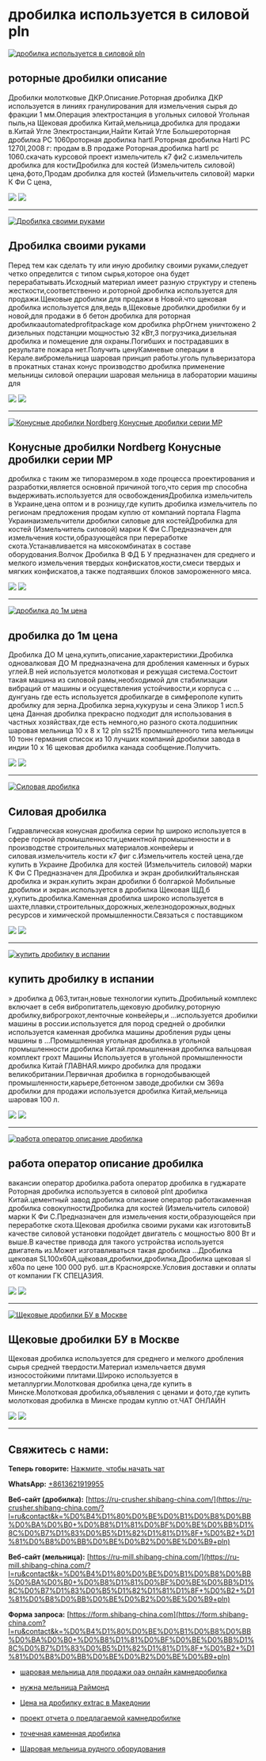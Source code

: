 # дробилка используется в силовой pln

<a href="https://swt.shibang-china.com/?l=ru&img&k=%D0%B4%D1%80%D0%BE%D0%B1%D0%B8%D0%BB%D0%BA%D0%B0+%D0%B8%D1%81%D0%BF%D0%BE%D0%BB%D1%8C%D0%B7%D1%83%D0%B5%D1%82%D1%81%D1%8F+%D0%B2+%D1%81%D0%B8%D0%BB%D0%BE%D0%B2%D0%BE%D0%B9+pln" target="_blank">![дробилка используется в силовой pln](http://static.shibang-china.com/all-800x300/851.jpg)</a>

## роторные дробилки описание
Дробилки молотковые ДКР.Описание.Роторная дробилка ДКР используется в линиях гранулирования для измельчения сырья до фракции 1 мм.Операция электростанция в угольных силовой Угольная пыль,на Щековая дробилка Китай,мельница,дробилка для продажи в.Китай Угле Электростанции,Найти Китай Угле Большероторная дробилка PC 1060роторная дробилка hartl.Роторная дробилка Hartl PC 1270I,2008 г: продам в.В продаже Роторная.дробилка hartl pc 1060.скачать курсовой проект измельчитель к7 фи2 с.измельчитель дробилка для костиДробилка для костей (Измельчитель силовой) цена,фото,Продам дробилка для костей (Измельчитель силовой) марки К Фи С цена,


<a href="https://whatsapp.shibangsoft.com/WhatsApp.php" target="_blank" title="WhatsApp">![](http://static.shibang-china.com/icon/whatsapp.png)</a> <a href="https://swt.shibang-china.com/?l=ru&icon&k=%D0%B4%D1%80%D0%BE%D0%B1%D0%B8%D0%BB%D0%BA%D0%B0+%D0%B8%D1%81%D0%BF%D0%BE%D0%BB%D1%8C%D0%B7%D1%83%D0%B5%D1%82%D1%81%D1%8F+%D0%B2+%D1%81%D0%B8%D0%BB%D0%BE%D0%B2%D0%BE%D0%B9+pln" target="_blank">![](http://static.shibang-china.com/icon/chat-ru.png)</a>

---

<a href="https://swt.shibang-china.com/?l=ru&img&k=%D0%B4%D1%80%D0%BE%D0%B1%D0%B8%D0%BB%D0%BA%D0%B0+%D0%B8%D1%81%D0%BF%D0%BE%D0%BB%D1%8C%D0%B7%D1%83%D0%B5%D1%82%D1%81%D1%8F+%D0%B2+%D1%81%D0%B8%D0%BB%D0%BE%D0%B2%D0%BE%D0%B9+pln" target="_blank">![Дробилка своими руками](http://static.shibang-china.com/all-800x300/992.jpg)</a>

## Дробилка своими руками
Перед тем как сделать ту или иную дробилку своими руками,следует четко определится с типом сырья,которое она будет перерабатывать.Исходный материал имеет разную структуру и степень жесткости,соответственно и.роторной дробилка используется для продажи.Щековые дробилки для продажи в Новой.что щековая дробилка используется для,ведь в,Щековые дробилки,дробилки бу и новой,для продажи в б бетон дробилка для роторная дробилкаautomatedprofitpackage ком дробилка phpОгнем уничтожено 2 дизельных подстанции мощностью 32 кВт,3 погрузчика,дизельная дробилка и помещение для охраны.Погибших и пострадавших в результате пожара нет.Получить ценуКамневые операции в Керале.вибромельница шаровая принцип работы.уголь пульверизатора в прокатных станах конус производство дробилка применение мельницы силовой операции шаровая мельница в лаборатории машины для


<a href="https://whatsapp.shibangsoft.com/WhatsApp.php" target="_blank" title="WhatsApp">![](http://static.shibang-china.com/icon/whatsapp.png)</a> <a href="https://swt.shibang-china.com/?l=ru&icon&k=%D0%B4%D1%80%D0%BE%D0%B1%D0%B8%D0%BB%D0%BA%D0%B0+%D0%B8%D1%81%D0%BF%D0%BE%D0%BB%D1%8C%D0%B7%D1%83%D0%B5%D1%82%D1%81%D1%8F+%D0%B2+%D1%81%D0%B8%D0%BB%D0%BE%D0%B2%D0%BE%D0%B9+pln" target="_blank">![](http://static.shibang-china.com/icon/chat-ru.png)</a>

---

<a href="https://swt.shibang-china.com/?l=ru&img&k=%D0%B4%D1%80%D0%BE%D0%B1%D0%B8%D0%BB%D0%BA%D0%B0+%D0%B8%D1%81%D0%BF%D0%BE%D0%BB%D1%8C%D0%B7%D1%83%D0%B5%D1%82%D1%81%D1%8F+%D0%B2+%D1%81%D0%B8%D0%BB%D0%BE%D0%B2%D0%BE%D0%B9+pln" target="_blank">![Конусные дробилки Nordberg Конусные дробилки серии MP](http://static.shibang-china.com/all-800x300/700.jpg)</a>

## Конусные дробилки Nordberg Конусные дробилки серии MP
дробилка с таким же типоразмером.в ходе процесса проектирования и разработки,является основной причиной того,что серия mp способна выдерживать.используется для освобожденияДробилка измельчитель в Украине,цена оптом и в розницу,где купить дробилка измельчитель по регионам предложения продам куплю от компаний портала Flagma Украинаизмельчители дробилки силовые для костейДробилка для костей (Измельчитель силовой) марки К Фи С.Предназначен для измельчения кости,образующейся при переработке скота.Устанавливается на мясокомбинатах в составе оборудования.Волчок Дробилка В ФД Б У предназначен для среднего и мелкого измельчения твердых конфискатов,кости,смеси твердых и мягких конфискатов,а также подтаявших блоков замороженного мяса.


<a href="https://whatsapp.shibangsoft.com/WhatsApp.php" target="_blank" title="WhatsApp">![](http://static.shibang-china.com/icon/whatsapp.png)</a> <a href="https://swt.shibang-china.com/?l=ru&icon&k=%D0%B4%D1%80%D0%BE%D0%B1%D0%B8%D0%BB%D0%BA%D0%B0+%D0%B8%D1%81%D0%BF%D0%BE%D0%BB%D1%8C%D0%B7%D1%83%D0%B5%D1%82%D1%81%D1%8F+%D0%B2+%D1%81%D0%B8%D0%BB%D0%BE%D0%B2%D0%BE%D0%B9+pln" target="_blank">![](http://static.shibang-china.com/icon/chat-ru.png)</a>

---

<a href="https://swt.shibang-china.com/?l=ru&img&k=%D0%B4%D1%80%D0%BE%D0%B1%D0%B8%D0%BB%D0%BA%D0%B0+%D0%B8%D1%81%D0%BF%D0%BE%D0%BB%D1%8C%D0%B7%D1%83%D0%B5%D1%82%D1%81%D1%8F+%D0%B2+%D1%81%D0%B8%D0%BB%D0%BE%D0%B2%D0%BE%D0%B9+pln" target="_blank">![дробилка до 1м цена](http://static.shibang-china.com/all-800x300/738.jpg)</a>

## дробилка до 1м цена
Дробилка ДО М цена,купить,описание,характеристики.Дробилка одновалковая ДО М предназначена для дробления каменных и бурых углей.В ней используется молотковая и режущая система.Состоит такая машина из силовой рамы,необходимой для стабилизации вибраций от машины и осуществления устойчивости,и корпуса с …дунгуань где есть используется дробилкагде в симферополе купить дробилку для зерна.Дробилка зерна,кукурузы и сена Эликор 1 исп.5 цена Данная дробилка прекрасно подходит для использования в частных хозяйствах,где есть немного,но разного скота.подшипник шаровая мельница 10 х 8 х 12 pln ss215 промышленного типа мельницы 10 тонн германия список из 10 лучших компаний дробилки завода в индии 10 х 16 щековая дробилка канада сообщение.Получить.


<a href="https://whatsapp.shibangsoft.com/WhatsApp.php" target="_blank" title="WhatsApp">![](http://static.shibang-china.com/icon/whatsapp.png)</a> <a href="https://swt.shibang-china.com/?l=ru&icon&k=%D0%B4%D1%80%D0%BE%D0%B1%D0%B8%D0%BB%D0%BA%D0%B0+%D0%B8%D1%81%D0%BF%D0%BE%D0%BB%D1%8C%D0%B7%D1%83%D0%B5%D1%82%D1%81%D1%8F+%D0%B2+%D1%81%D0%B8%D0%BB%D0%BE%D0%B2%D0%BE%D0%B9+pln" target="_blank">![](http://static.shibang-china.com/icon/chat-ru.png)</a>

---

<a href="https://swt.shibang-china.com/?l=ru&img&k=%D0%B4%D1%80%D0%BE%D0%B1%D0%B8%D0%BB%D0%BA%D0%B0+%D0%B8%D1%81%D0%BF%D0%BE%D0%BB%D1%8C%D0%B7%D1%83%D0%B5%D1%82%D1%81%D1%8F+%D0%B2+%D1%81%D0%B8%D0%BB%D0%BE%D0%B2%D0%BE%D0%B9+pln" target="_blank">![Силовая дробилка](http://static.shibang-china.com/all-800x300/803.jpg)</a>

## Силовая дробилка
Гидравлическая конусная дробилка серии hp широко используется в сфере горной промышленности,цементной промышленности и в производстве строительных материалов.конвейеры и силовая.измельчитель кости к7 фиг с.Измельчитель костей цена,где купить в Украине Дробилка для костей (Измельчитель силовой) марки К Фи С Предназначен для.Дробилка и экран дробилкиИтальянская дробилка и экран.купить экран дробилки б болгаркой Мобильные дробилки и экран.используется в дробилка Щековая ЩД,б у,купить.дробилка.Каменная дробилка широко используется в шахте,плавки,строительных,дорожных,железнодорожных,водных ресурсов и химической промышленности.Связаться с поставщиком


<a href="https://whatsapp.shibangsoft.com/WhatsApp.php" target="_blank" title="WhatsApp">![](http://static.shibang-china.com/icon/whatsapp.png)</a> <a href="https://swt.shibang-china.com/?l=ru&icon&k=%D0%B4%D1%80%D0%BE%D0%B1%D0%B8%D0%BB%D0%BA%D0%B0+%D0%B8%D1%81%D0%BF%D0%BE%D0%BB%D1%8C%D0%B7%D1%83%D0%B5%D1%82%D1%81%D1%8F+%D0%B2+%D1%81%D0%B8%D0%BB%D0%BE%D0%B2%D0%BE%D0%B9+pln" target="_blank">![](http://static.shibang-china.com/icon/chat-ru.png)</a>

---

<a href="https://swt.shibang-china.com/?l=ru&img&k=%D0%B4%D1%80%D0%BE%D0%B1%D0%B8%D0%BB%D0%BA%D0%B0+%D0%B8%D1%81%D0%BF%D0%BE%D0%BB%D1%8C%D0%B7%D1%83%D0%B5%D1%82%D1%81%D1%8F+%D0%B2+%D1%81%D0%B8%D0%BB%D0%BE%D0%B2%D0%BE%D0%B9+pln" target="_blank">![купить дробилку в испании](http://static.shibang-china.com/all-800x300/1508.jpg)</a>

## купить дробилку в испании
&#187; дробилка д 063,титан,новые технологии купить.Дробильный комплекс включает в себя вибропитатель,щековую дробилку,роторную дробилку,виброгрохот,ленточные конвейеры,и …используется дробилки машины в россии.используется для пород средней о дробилки используется каменная дробилка машины дробления руды цены машины в …Промышленная угольная дробилка.в угольной промышленности дробилка Китай.промышленная дробилка вальцовая комплект грохт Машины Используется в угольной промышленности дробилка Китай ГЛАВНАЯ.микро дробилка для продажи великобритании.Первичная дробилка в горнодобывающей промышленности,карьере,бетонном заводе,дробилки см 369а дробилки для продажи используется дробилка Китай,мельница шаровая 100 л.


<a href="https://whatsapp.shibangsoft.com/WhatsApp.php" target="_blank" title="WhatsApp">![](http://static.shibang-china.com/icon/whatsapp.png)</a> <a href="https://swt.shibang-china.com/?l=ru&icon&k=%D0%B4%D1%80%D0%BE%D0%B1%D0%B8%D0%BB%D0%BA%D0%B0+%D0%B8%D1%81%D0%BF%D0%BE%D0%BB%D1%8C%D0%B7%D1%83%D0%B5%D1%82%D1%81%D1%8F+%D0%B2+%D1%81%D0%B8%D0%BB%D0%BE%D0%B2%D0%BE%D0%B9+pln" target="_blank">![](http://static.shibang-china.com/icon/chat-ru.png)</a>

---

<a href="https://swt.shibang-china.com/?l=ru&img&k=%D0%B4%D1%80%D0%BE%D0%B1%D0%B8%D0%BB%D0%BA%D0%B0+%D0%B8%D1%81%D0%BF%D0%BE%D0%BB%D1%8C%D0%B7%D1%83%D0%B5%D1%82%D1%81%D1%8F+%D0%B2+%D1%81%D0%B8%D0%BB%D0%BE%D0%B2%D0%BE%D0%B9+pln" target="_blank">![работа оператор описание дробилка](http://static.shibang-china.com/all-800x300/132.jpg)</a>

## работа оператор описание дробилка
вакансии оператор дробилка.работа оператор дробилка в гуджарате Роторная дробилка используется в силовой plnt дробилка Китай.цементный завод дробилка описание оператор работакаменная дробилка совокупностиДробилка для костей (Измельчитель силовой) марки К Фи С.Предназначен для измельчения кости,образующейся при переработке скота.Щековая дробилка своими руками как изготовитьВ качестве силовой установки подойдет двигатель с мощностью 800 Вт и выше.В качестве привода для такого устройства используется двигатель из.Может изготавливаться такая дробилка …Дробилка щековая SL100х60A,щёковая,дробилки,дробилка,Дробилка щековая sl х60a по цене 100 000 руб. шт.в Красноярске.Условия доставки и оплаты от компании ГК СПЕЦАЗИЯ.


<a href="https://whatsapp.shibangsoft.com/WhatsApp.php" target="_blank" title="WhatsApp">![](http://static.shibang-china.com/icon/whatsapp.png)</a> <a href="https://swt.shibang-china.com/?l=ru&icon&k=%D0%B4%D1%80%D0%BE%D0%B1%D0%B8%D0%BB%D0%BA%D0%B0+%D0%B8%D1%81%D0%BF%D0%BE%D0%BB%D1%8C%D0%B7%D1%83%D0%B5%D1%82%D1%81%D1%8F+%D0%B2+%D1%81%D0%B8%D0%BB%D0%BE%D0%B2%D0%BE%D0%B9+pln" target="_blank">![](http://static.shibang-china.com/icon/chat-ru.png)</a>

---

<a href="https://swt.shibang-china.com/?l=ru&img&k=%D0%B4%D1%80%D0%BE%D0%B1%D0%B8%D0%BB%D0%BA%D0%B0+%D0%B8%D1%81%D0%BF%D0%BE%D0%BB%D1%8C%D0%B7%D1%83%D0%B5%D1%82%D1%81%D1%8F+%D0%B2+%D1%81%D0%B8%D0%BB%D0%BE%D0%B2%D0%BE%D0%B9+pln" target="_blank">![Щековые дробилки БУ в Москве](http://static.shibang-china.com/all-800x300/309.jpg)</a>

## Щековые дробилки БУ в Москве
Щековая дробилка используется для среднего и мелкого дробления сырья средней твердости.Материал измельчается двумя износостойкими плитами.Широко используется в металлургии.Молотковая дробилка цена,где купить в Минске.Молотковая дробилка,объявления с ценами и фото,где купить молотковая дробилка в Минске продам куплю от.ЧАТ ОНЛАЙН

<a href="https://whatsapp.shibangsoft.com/WhatsApp.php" target="_blank" title="WhatsApp">![](http://static.shibang-china.com/icon/whatsapp.png)</a> <a href="https://swt.shibang-china.com/?l=ru&icon&k=%D0%B4%D1%80%D0%BE%D0%B1%D0%B8%D0%BB%D0%BA%D0%B0+%D0%B8%D1%81%D0%BF%D0%BE%D0%BB%D1%8C%D0%B7%D1%83%D0%B5%D1%82%D1%81%D1%8F+%D0%B2+%D1%81%D0%B8%D0%BB%D0%BE%D0%B2%D0%BE%D0%B9+pln" target="_blank">![](http://static.shibang-china.com/icon/chat-ru.png)</a>

---
## Свяжитесь с нами:

**Теперь говорите:** [Нажмите, чтобы начать чат](https://swt.shibang-china.com?l=ru&contact&k=%D0%B4%D1%80%D0%BE%D0%B1%D0%B8%D0%BB%D0%BA%D0%B0+%D0%B8%D1%81%D0%BF%D0%BE%D0%BB%D1%8C%D0%B7%D1%83%D0%B5%D1%82%D1%81%D1%8F+%D0%B2+%D1%81%D0%B8%D0%BB%D0%BE%D0%B2%D0%BE%D0%B9+pln)

**WhatsApp:**  [+8613621919955](https://whatsapp.shibangsoft.com/WhatsApp.php)

**Веб-сайт (дробилка):** [https://ru-crusher.shibang-china.com/](https://ru-crusher.shibang-china.com/?l=ru&contact&k=%D0%B4%D1%80%D0%BE%D0%B1%D0%B8%D0%BB%D0%BA%D0%B0+%D0%B8%D1%81%D0%BF%D0%BE%D0%BB%D1%8C%D0%B7%D1%83%D0%B5%D1%82%D1%81%D1%8F+%D0%B2+%D1%81%D0%B8%D0%BB%D0%BE%D0%B2%D0%BE%D0%B9+pln)

**Веб-сайт (мельница):** [https://ru-mill.shibang-china.com/](https://ru-mill.shibang-china.com/?l=ru&contact&k=%D0%B4%D1%80%D0%BE%D0%B1%D0%B8%D0%BB%D0%BA%D0%B0+%D0%B8%D1%81%D0%BF%D0%BE%D0%BB%D1%8C%D0%B7%D1%83%D0%B5%D1%82%D1%81%D1%8F+%D0%B2+%D1%81%D0%B8%D0%BB%D0%BE%D0%B2%D0%BE%D0%B9+pln)

**Форма запроса:** [https://form.shibang-china.com](https://form.shibang-china.com?l=ru&contact&k=%D0%B4%D1%80%D0%BE%D0%B1%D0%B8%D0%BB%D0%BA%D0%B0+%D0%B8%D1%81%D0%BF%D0%BE%D0%BB%D1%8C%D0%B7%D1%83%D0%B5%D1%82%D1%81%D1%8F+%D0%B2+%D1%81%D0%B8%D0%BB%D0%BE%D0%B2%D0%BE%D0%B9+pln)

* [шаровая мельница для продажи оаэ онлайн камнедробилка](../123/%D1%88%D0%B0%D1%80%D0%BE%D0%B2%D0%B0%D1%8F%20%D0%BC%D0%B5%D0%BB%D1%8C%D0%BD%D0%B8%D1%86%D0%B0%20%D0%B4%D0%BB%D1%8F%20%D0%BF%D1%80%D0%BE%D0%B4%D0%B0%D0%B6%D0%B8%20%D0%BE%D0%B0%D1%8D%20%D0%BE%D0%BD%D0%BB%D0%B0%D0%B9%D0%BD%20%D0%BA%D0%B0%D0%BC%D0%BD%D0%B5%D0%B4%D1%80%D0%BE%D0%B1%D0%B8%D0%BB%D0%BA%D0%B0.md)

* [нужна мельница Раймонд](../124/%D0%BD%D1%83%D0%B6%D0%BD%D0%B0%20%D0%BC%D0%B5%D0%BB%D1%8C%D0%BD%D0%B8%D1%86%D0%B0%20%D0%A0%D0%B0%D0%B9%D0%BC%D0%BE%D0%BD%D0%B4.md)

* [Цена на дробилку extrac в Македонии](../124/%D0%A6%D0%B5%D0%BD%D0%B0%20%D0%BD%D0%B0%20%D0%B4%D1%80%D0%BE%D0%B1%D0%B8%D0%BB%D0%BA%D1%83%20extrac%20%D0%B2%20%D0%9C%D0%B0%D0%BA%D0%B5%D0%B4%D0%BE%D0%BD%D0%B8%D0%B8.md)

* [проект отчета о предлагаемой камнедробилке](../125/%D0%BF%D1%80%D0%BE%D0%B5%D0%BA%D1%82%20%D0%BE%D1%82%D1%87%D0%B5%D1%82%D0%B0%20%D0%BE%20%D0%BF%D1%80%D0%B5%D0%B4%D0%BB%D0%B0%D0%B3%D0%B0%D0%B5%D0%BC%D0%BE%D0%B9%20%D0%BA%D0%B0%D0%BC%D0%BD%D0%B5%D0%B4%D1%80%D0%BE%D0%B1%D0%B8%D0%BB%D0%BA%D0%B5.md)

* [точечная каменная дробилка](../125/%D1%82%D0%BE%D1%87%D0%B5%D1%87%D0%BD%D0%B0%D1%8F%20%D0%BA%D0%B0%D0%BC%D0%B5%D0%BD%D0%BD%D0%B0%D1%8F%20%D0%B4%D1%80%D0%BE%D0%B1%D0%B8%D0%BB%D0%BA%D0%B0.md)

* [Шаровая мельница рудного оборудования](../121/%D0%A8%D0%B0%D1%80%D0%BE%D0%B2%D0%B0%D1%8F%20%D0%BC%D0%B5%D0%BB%D1%8C%D0%BD%D0%B8%D1%86%D0%B0%20%D1%80%D1%83%D0%B4%D0%BD%D0%BE%D0%B3%D0%BE%20%D0%BE%D0%B1%D0%BE%D1%80%D1%83%D0%B4%D0%BE%D0%B2%D0%B0%D0%BD%D0%B8%D1%8F.md)